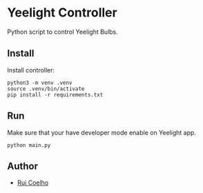 # Yeelight Controller
Python script to control Yeelight Bulbs.

## Install
Install controller:
```shell
python3 -m venv .venv
source .venv/bin/activate
pip install -r requirements.txt
```

## Run
Make sure that your have developer mode enable on Yeelight app.
```shell
python main.py
```

## Author
* [Rui Coelho](https://github.com/user-cube/)